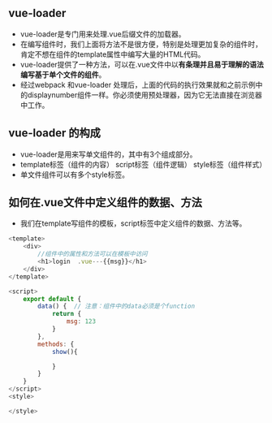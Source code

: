 ## vue-loader
- vue-loader是专门用来处理.vue后缀文件的加载器。
- 在编写组件时，我们上面将方法不是很方便，特别是处理更加复杂的组件时，肯定不想在组件的template属性中编写大量的HTML代码。
- vue-loader提供了一种方法，可以在.vue文件中以**有条理并且易于理解的语法编写基于单个文件的组件**。
- 经过webpack 和vue-loader 处理后，上面的代码的执行效果就和之前示例中的displaynumber组件一样。你必须使用预处理器，因为它无法直接在浏览器中工作。
## vue-loader 的构成
- vue-loader是用来写单文组件的，其中有3个组成部分。
- template标签（组件的内容） script标签（组件逻辑） style标签（组件样式）
- 单文件组件可以有多个style标签。

## 如何在.vue文件中定义组件的数据、方法

- 我们在template写组件的模板，script标签中定义组件的数据、方法等。

~~~javascript
<template>  
    <div>
  		//组件中的属性和方法可以在模板中访问
        <h1>login  .vue---{{msg}}</h1>
    </div>
</template>

<script>
    export default {
        data() {  // 注意：组件中的data必须是个function
            return {
                msg: 123
            }
        },
        methods: {
            show(){

            }
        }
    }
</script>
<style>

</style>
~~~

